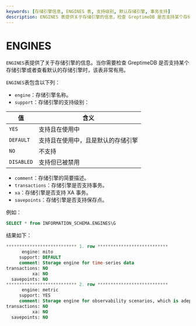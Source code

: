 ```yaml
---
keywords: [存储引擎信息, ENGINES 表, 支持级别, 默认存储引擎, 事务支持]
description: ENGINES 表提供关于存储引擎的信息，检查 GreptimeDB 是否支持某个存储引擎或查看默认的存储引擎。
---
```


# ENGINES

`ENGINES`表提供了关于存储引擎的信息。当你需要检查 GreptimeDB 是否支持某个存储引擎或者查看默认的存储引擎时，该表非常有用。

`ENGINES`表包含以下列：

* `engine`：存储引擎名称。
* `support`：存储引擎的支持级别：

|值 | 含义|
| --- | --- |
| `YES` | 支持且在使用中 |
| `DEFAULT` | 支持且在使用中，且是默认的存储引擎 |
| `NO` | 不支持 |
| `DISABLED` | 支持但已被禁用 |


* `comment`：存储引擎的简要描述。
* `transactions`：存储引擎是否支持事务。
* `xa`：存储引擎是否支持 XA 事务。
* `savepoints`：存储引擎是否支持保存点。

例如：

```sql
SELECT * from INFORMATION_SCHEMA.ENGINES\G
```

结果如下：

```sql
*************************** 1. row ***************************
      engine: mito
     support: DEFAULT
     comment: Storage engine for time-series data
transactions: NO
          xa: NO
  savepoints: NO
*************************** 2. row ***************************
      engine: metric
     support: YES
     comment: Storage engine for observability scenarios, which is adept at handling a large number of small tables, making it particularly suitable for cloud-native monitoring
transactions: NO
          xa: NO
  savepoints: NO
```
